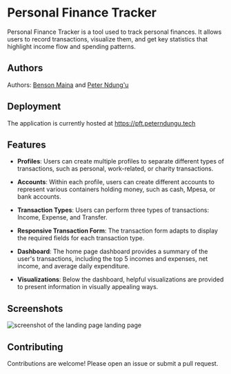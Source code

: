 # Personal Finance Tracker

Personal Finance Tracker is a tool used to track personal finances. It allows users to record transactions, visualize them, and get key statistics that highlight income flow and spending patterns.

## Authors

Authors: [Benson Maina](https://github.com/Gabogogi) and [Peter Ndung'u](https://github.com/PeteJames21)

## Deployment

The application is currently hosted at https://pft.peterndungu.tech

## Features

- **Profiles**: Users can create multiple profiles to separate different types of transactions, such as personal, work-related, or charity transactions.

- **Accounts**: Within each profile, users can create different accounts to represent various containers holding money, such as cash, Mpesa, or bank accounts.

- **Transaction Types**: Users can perform three types of transactions: Income, Expense, and Transfer.

- **Responsive Transaction Form**: The transaction form adapts to display the required fields for each transaction type.

- **Dashboard**: The home page dashboard provides a summary of the user's transactions, including the top 5 incomes and expenses, net income, and average daily expenditure.

- **Visualizations**: Below the dashboard, helpful visualizations are provided to present information in visually appealing ways.

## Screenshots

![screenshot of the landing page landing page ](https://github.com/PeteJames21/personal-finance-tracker/blob/main/app/static/images/dashboard.jpg) 

## Contributing

Contributions are welcome! Please open an issue or submit a pull request.
